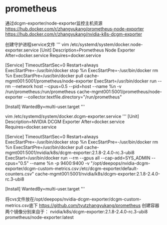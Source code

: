 # prometheus
通过dcgm-exporter/node-exporter监控主机资源
https://hub.docker.com/r/zhangyukang/prometheus-node-exporter
https://hub.docker.com/r/zhangyukang/nvidia-k8s-dcgm-exporter

创建守护进程service文件 
'''
vim /etc/systemd/system/docker.node-exporter.service 
[Unit]
Description=Prometheus Node Exporter
After=docker.service
Requires=docker.service

[Service]
TimeoutStartSec=0
Restart=always
ExecStartPre=-/usr/bin/docker stop %n
ExecStartPre=-/usr/bin/docker rm %n
ExecStartPre=/usr/bin/docker pull cache-mgmt001:5001/prometheus/node-exporter
ExecStart=/usr/bin/docker run --rm --network host --cpus=0.5  --pid=host --name %n -v /run/prometheus:/run/prometheus cache-mgmt001:5001/prometheus/node-exporter --collector.textfile.directory="/run/prometheus"

[Install]
WantedBy=multi-user.target
'''


vim /etc/systemd/system/docker.dcgm-exporter.service 
'''
[Unit]
Description=NVIDIA DCGM Exporter
After=docker.service
Requires=docker.service

[Service]
TimeoutStartSec=0
Restart=always
ExecStartPre=-/usr/bin/docker stop %n
ExecStartPre=-/usr/bin/docker rm %n
ExecStartPre=/usr/bin/docker pull cache-mgmt001:5001/nvidia/k8s/dcgm-exporter:2.1.8-2.4.0-rc.3-ubi8
ExecStart=/usr/bin/docker run --rm --gpus all --cap-add=SYS_ADMIN --cpus="0.5" --name %n -p 9400:9400 -v "/opt/deepops/nvidia-dcgm-exporter/dcgm-custom-metrics.csv:/etc/dcgm-exporter/default-counters.csv" cache-mgmt001:5001/nvidia/k8s/dcgm-exporter:2.1.8-2.4.0-rc.3-ubi8

[Install]
WantedBy=multi-user.target
'''

将cvs文件放在/opt/deepops/nvidia-dcgm-exporter/dcgm-custom-metrics.csv底下 https://github.com/tyutzhangyukang/prometheus
创建容器 两个镜像分别来自于： nvidia/k8s/dcgm-exporter:2.1.8-2.4.0-rc.3-ubi8 prometheus/node-exporter:latest
